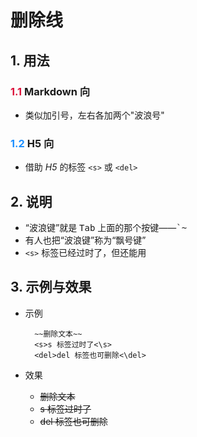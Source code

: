 # 删除线

## 1. 用法

### <font color="Crimson">1.1</font> Markdown 向

- 类似加引号，左右各加两个"波浪号"

### <font color="DodgerBlue">1.2</font> H5 向

- 借助 *H5* 的标签 `<s>` 或 `<del>`

## 2. 说明

- “波浪键”就是 <kbd>Tab</kbd> 上面的那个按键——<kbd>`~</kbd>
- 有人也把“波浪键”称为“飘号键”
- `<s>` 标签已经过时了，但还能用

## 3. 示例与效果

- 示例

        ~~删除文本~~
        <s>s 标签过时了<\s>
        <del>del 标签也可删除<\del>

- 效果

    - ~~删除文本~~
    - <s>s 标签过时了</s>
    - <del>del 标签也可删除</del>
